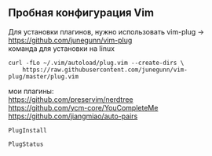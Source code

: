 ## Пробная конфигурация Vim  
Для установки плагинов, нужно использовать vim-plug -> https://github.com/junegunn/vim-plug  
команда для установки на linux
```
curl -fLo ~/.vim/autoload/plug.vim --create-dirs \
    https://raw.githubusercontent.com/junegunn/vim-plug/master/plug.vim
```
мои плагины:  
https://github.com/preservim/nerdtree  
https://github.com/ycm-core/YouCompleteMe  
https://github.com/jiangmiao/auto-pairs  

```
PlugInstall
```
```
PlugStatus
```
